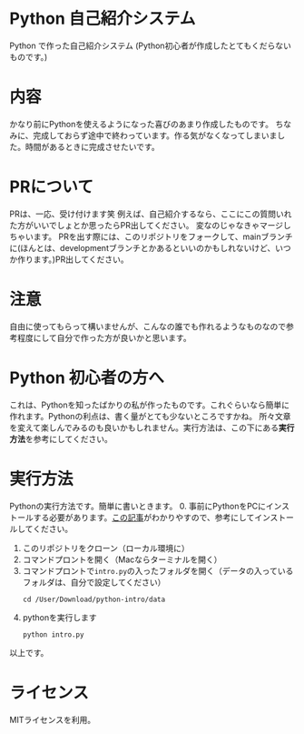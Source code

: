 # Python 自己紹介システム
Python で作った自己紹介システム
(Python初心者が作成したとてもくだらないものです。)
# 内容
かなり前にPythonを使えるようになった喜びのあまり作成したものです。
ちなみに、完成しておらず途中で終わっています。作る気がなくなってしまいました。時間があるときに完成させたいです。
# PRについて
PRは、一応、受け付けます笑
例えば、自己紹介するなら、ここにこの質問いれた方がいいでしょとか思ったらPR出してください。
変なのじゃなきゃマージしちゃいます。
PRを出す際には、このリポジトリをフォークして、mainブランチに(ほんとは、developmentブランチとかあるといいのかもしれないけど、いつか作ります。)PR出してください。
# 注意
自由に使ってもらって構いませんが、こんなの誰でも作れるようなものなので参考程度にして自分で作った方が良いかと思います。
# Python 初心者の方へ
これは、Pythonを知ったばかりの私が作ったものです。これぐらいなら簡単に作れます。Pythonの利点は、書く量がとても少ないところですかね。
所々文章を変えて楽しんでみるのも良いかもしれません。実行方法は、この下にある**実行方法**を参考にしてください。
# 実行方法
Pythonの実行方法です。簡単に書いときます。
0. 事前にPythonをPCにインストールする必要があります。[この記事](https://techacademy.jp/magazine/15571 "まずはここから！Pythonのインストール方法【初心者向け】")がわかりやすので、参考にしてインストールしてください。
1. このリポジトリをクローン（ローカル環境に）
2. コマンドプロントを開く（Macならターミナルを開く）
3. コマンドプロントで`intro.py`の入ったフォルダを開く（データの入っているフォルダは、自分で設定してください）
    ```
    cd /User/Download/python-intro/data
    ```
4. pythonを実行します
    ```
    python intro.py
    ```
以上です。
# ライセンス
MITライセンスを利用。

